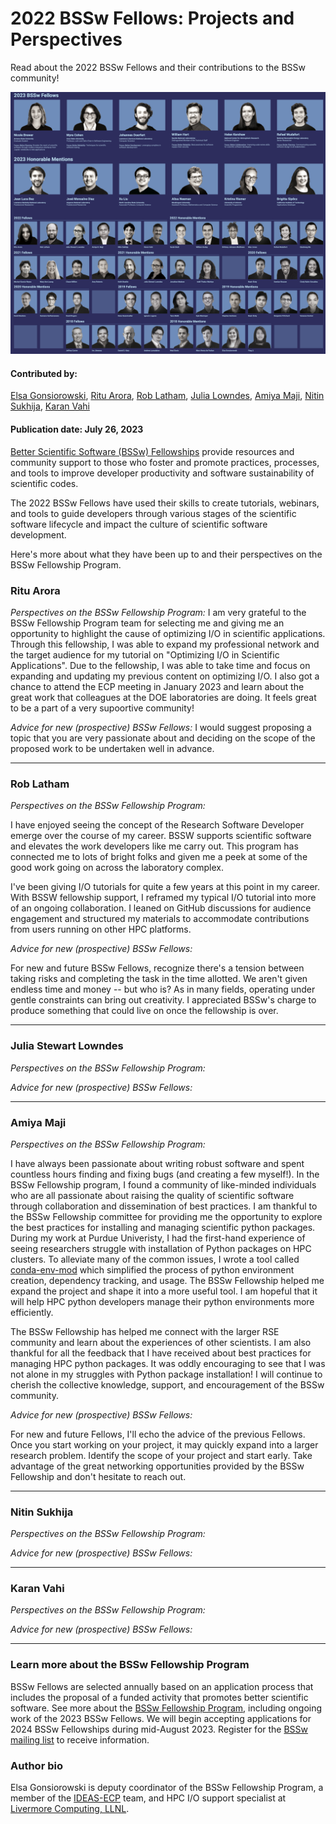 # 2022 BSSw Fellows: Projects and Perspectives

Read about the 2022 BSSw Fellows and their contributions to the BSSw community!

<img src='../../images/Blog_2307_BSSwFellows.png'>

#### Contributed by:
[Elsa Gonsiorowski](https://github.com/gonsie "Elsa Gonsiorowski's GitHub Profile"),
[Ritu Arora](https://github.com/ritua2 "Ritu Arora's GitHub Profile"),
[Rob Latham](https://github.com/roblatham00 "Rob Latham's GitHub Profile"),
[Julia Lowndes](https://github.com/jules32 "Julia Lowndes's GitHub Profile"),
[Amiya Maji](https://github.com/amaji "Amiya Maji's GitHub Profile"),
[Nitin Sukhija](https://github.com/ "Nitin Sukhija's GitHub Profile"),
[Karan Vahi](https://github.com/vahi "Karan Vahi's GitHub Profile")


#### Publication date: July 26, 2023

[Better Scientific Software (BSSw) Fellowships](https://bssw.io/fellowship) provide resources and community support to those who foster and promote practices, processes, and tools to improve developer productivity and software sustainability of scientific codes.

The 2022 BSSw Fellows have used their skills to create tutorials, webinars, and tools to guide developers through various stages of the scientific software lifecycle and impact the culture of scientific software development.

Here's more about what they have been up to and their perspectives on the BSSw Fellowship Program.

### Ritu Arora

*Perspectives on the BSSw Fellowship Program:* I am very grateful to the BSSw Fellowship Program team for selecting me and giving me an opportunity to highlight the cause of optimizing I/O in scientific applications. Through this fellowship, I was able to expand my professional network and the target audience for my tutorial on "Optimizing I/O in Scientific Applications". Due to the fellowship, I was able to take time and focus on expanding and updating my previous content on optimizing I/O. I also got a chance to attend the ECP meeting in January 2023 and learn about the great work that colleagues at the DOE laboratories are doing. It feels great to be a part of a very supoortive community!

*Advice for new (prospective) BSSw Fellows:* I would suggest proposing a topic that you are very passionate about and deciding on the scope of the proposed work to be undertaken well in advance. 


- - -

### Rob Latham

*Perspectives on the BSSw Fellowship Program:*

I have enjoyed seeing the concept of the Research Software Developer emerge
over the course of my career.  BSSW supports scientific software and elevates
the work developers like me carry out.  This program has connected me to lots
of bright folks and given me a peek at some of the good work going on across
the laboratory complex.

I've been giving I/O tutorials for quite a few years at this point in my
career.  With BSSW fellowship support, I reframed my typical I/O tutorial into
more of an ongoing collaboration.  I leaned on GitHub discussions for audience
engagement and structured my materials to accommodate contributions from users
running on other HPC platforms.


*Advice for new (prospective) BSSw Fellows:*

For new and future BSSw Fellows, recognize there's a tension between taking
risks and completing the task in the time allotted.  We aren't given endless
time and money -- but who is? As in many fields, operating under gentle
constraints can bring out creativity.  I appreciated BSSw's charge to produce
something that could live on once the fellowship is over.

- - -

### Julia Stewart Lowndes

*Perspectives on the BSSw Fellowship Program:*

*Advice for new (prospective) BSSw Fellows:*

- - -

### Amiya Maji

*Perspectives on the BSSw Fellowship Program:*

I have always been passionate about writing robust software and spent countless hours finding
and fixing bugs (and creating a few myself!). In the BSSw Fellowship program, I found 
a community of like-minded individuals who are all passionate about raising the quality of
scientific software through collaboration and dissemination of best practices. I am thankful to 
the BSSw Fellowship committee for providing me the opportunity to explore the best practices for 
installing and managing scientific python packages. During my work at Purdue Univeristy, I had the 
first-hand experience of seeing researchers struggle with installation of Python packages on HPC 
clusters. To alleviate many of the common issues, I wrote a tool called [conda-env-mod](https://github.com/amaji/conda-env-mod) which 
simplified the process of python environment creation, dependency tracking, and usage. The BSSw 
Fellowship helped me expand the project and shape it into a more useful tool. I am hopeful that it will 
help HPC python developers manage their python environments more efficiently.

The BSSw Fellowship has helped me connect with the larger RSE community and learn about the 
experiences of other scientists. I am also thankful for all the feedback that I have received 
about best practices for managing HPC python packages. It was oddly encouraging to see that I was 
not alone in my struggles with Python package installation! I will continue to cherish the collective 
knowledge, support, and encouragement of the BSSw community.


*Advice for new (prospective) BSSw Fellows:*

For new and future Fellows, I'll echo the advice of the previous Fellows. Once you start working on 
your project, it may quickly expand into a larger research problem. Identify the scope of your project and start early. 
Take advantage of the great networking opportunities provided by the BSSw Fellowship and don't hesitate to reach out.

- - -

### Nitin Sukhija

*Perspectives on the BSSw Fellowship Program:*

*Advice for new (prospective) BSSw Fellows:*

- - -

### Karan Vahi

*Perspectives on the BSSw Fellowship Program:*

*Advice for new (prospective) BSSw Fellows:*

- - -

### Learn more about the BSSw Fellowship Program

BSSw Fellows are selected annually based on an application process that includes the proposal of a funded activity that promotes better scientific software. See more about the [BSSw Fellowship Program](https://bssw.io/fellowship), including ongoing work of the 2023 BSSw Fellows. We will begin accepting applications for 2024 BSSw Fellowships during mid-August 2023. Register for the [BSSw mailing list](https://bssw.io/pages/receive-our-email-digest) to receive information.

### Author bio

Elsa Gonsiorowski is deputy coordinator of the BSSw Fellowship Program, a member of the [IDEAS-ECP](https://ideas-productivity.org/ideas-ecp) team, and HPC I/O support specialist at [Livermore Computing, LLNL](https://hpc.llnl.gov/about-us).


<!---
Publish: yes
Pinned: no
Topics: Projects and organizations
RSS update: 2023-07-26
--->
